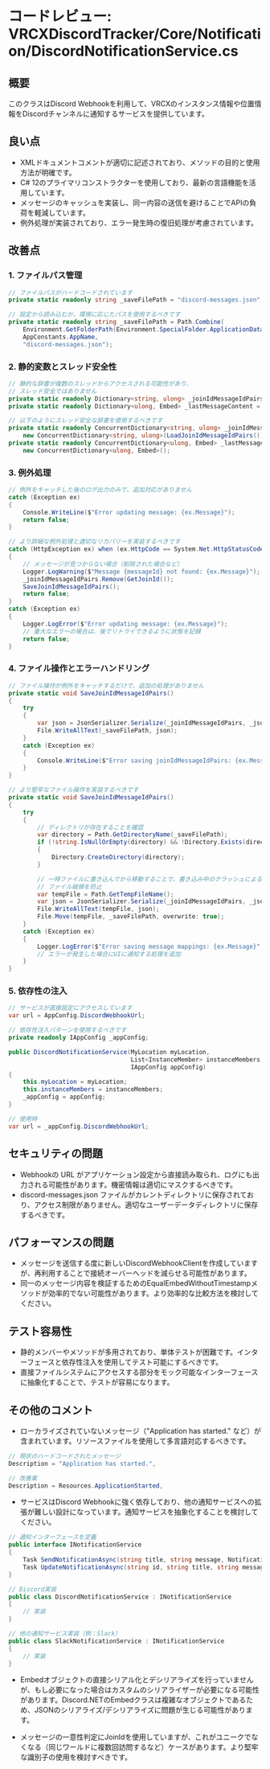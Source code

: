 # コードレビュー: VRCXDiscordTracker/Core/Notification/DiscordNotificationService.cs

## 概要

このクラスはDiscord Webhookを利用して、VRCXのインスタンス情報や位置情報をDiscordチャンネルに通知するサービスを提供しています。

## 良い点

- XMLドキュメントコメントが適切に記述されており、メソッドの目的と使用方法が明確です。
- C# 12のプライマリコンストラクターを使用しており、最新の言語機能を活用しています。
- メッセージのキャッシュを実装し、同一内容の送信を避けることでAPIの負荷を軽減しています。
- 例外処理が実装されており、エラー発生時の復旧処理が考慮されています。

## 改善点

### 1. ファイルパス管理

```csharp
// ファイルパスがハードコードされています
private static readonly string _saveFilePath = "discord-messages.json";

// 設定から読み込むか、環境に応じたパスを使用するべきです
private static readonly string _saveFilePath = Path.Combine(
    Environment.GetFolderPath(Environment.SpecialFolder.ApplicationData),
    AppConstants.AppName,
    "discord-messages.json");
```

### 2. 静的変数とスレッド安全性

```csharp
// 静的な辞書が複数のスレッドからアクセスされる可能性があり、
// スレッド安全ではありません
private static readonly Dictionary<string, ulong> _joinIdMessageIdPairs = LoadJoinIdMessageIdPairs();
private static readonly Dictionary<ulong, Embed> _lastMessageContent = [];

// 以下のようにスレッド安全な辞書を使用するべきです
private static readonly ConcurrentDictionary<string, ulong> _joinIdMessageIdPairs = 
    new ConcurrentDictionary<string, ulong>(LoadJoinIdMessageIdPairs());
private static readonly ConcurrentDictionary<ulong, Embed> _lastMessageContent = 
    new ConcurrentDictionary<ulong, Embed>();
```

### 3. 例外処理

```csharp
// 例外をキャッチした後のログ出力のみで、追加対応がありません
catch (Exception ex)
{
    Console.WriteLine($"Error updating message: {ex.Message}");
    return false;
}

// より詳細な例外処理と適切なリカバリーを実装するべきです
catch (HttpException ex) when (ex.HttpCode == System.Net.HttpStatusCode.NotFound)
{
    // メッセージが見つからない場合（削除された場合など）
    Logger.LogWarning($"Message {messageId} not found: {ex.Message}");
    _joinIdMessageIdPairs.Remove(GetJoinId());
    SaveJoinIdMessageIdPairs();
    return false;
}
catch (Exception ex)
{
    Logger.LogError($"Error updating message: {ex.Message}");
    // 重大なエラーの場合は、後でリトライできるように状態を記録
    return false;
}
```

### 4. ファイル操作とエラーハンドリング

```csharp
// ファイル操作が例外をキャッチするだけで、追加の処理がありません
private static void SaveJoinIdMessageIdPairs()
{
    try
    {
        var json = JsonSerializer.Serialize(_joinIdMessageIdPairs, _jsonSerializerOptions);
        File.WriteAllText(_saveFilePath, json);
    }
    catch (Exception ex)
    {
        Console.WriteLine($"Error saving joinIdMessageIdPairs: {ex.Message}");
    }
}

// より堅牢なファイル操作を実装するべきです
private static void SaveJoinIdMessageIdPairs()
{
    try
    {
        // ディレクトリが存在することを確認
        var directory = Path.GetDirectoryName(_saveFilePath);
        if (!string.IsNullOrEmpty(directory) && !Directory.Exists(directory))
        {
            Directory.CreateDirectory(directory);
        }

        // 一時ファイルに書き込んでから移動することで、書き込み中のクラッシュによる
        // ファイル破損を防止
        var tempFile = Path.GetTempFileName();
        var json = JsonSerializer.Serialize(_joinIdMessageIdPairs, _jsonSerializerOptions);
        File.WriteAllText(tempFile, json);
        File.Move(tempFile, _saveFilePath, overwrite: true);
    }
    catch (Exception ex)
    {
        Logger.LogError($"Error saving message mappings: {ex.Message}", ex);
        // エラーが発生した場合にUIに通知する処理を追加
    }
}
```

### 5. 依存性の注入

```csharp
// サービスが直接設定にアクセスしています
var url = AppConfig.DiscordWebhookUrl;

// 依存性注入パターンを使用するべきです
private readonly IAppConfig _appConfig;

public DiscordNotificationService(MyLocation myLocation, 
                                  List<InstanceMember> instanceMembers,
                                  IAppConfig appConfig)
{
    this.myLocation = myLocation;
    this.instanceMembers = instanceMembers;
    _appConfig = appConfig;
}

// 使用時
var url = _appConfig.DiscordWebhookUrl;
```

## セキュリティの問題

- Webhookの URL がアプリケーション設定から直接読み取られ、ログにも出力される可能性があります。機密情報は適切にマスクするべきです。
- discord-messages.json ファイルがカレントディレクトリに保存されており、アクセス制限がありません。適切なユーザーデータディレクトリに保存するべきです。

## パフォーマンスの問題

- メッセージを送信する度に新しいDiscordWebhookClientを作成していますが、再利用することで接続オーバーヘッドを減らせる可能性があります。
- 同一のメッセージ内容を検証するためのEqualEmbedWithoutTimestampメソッドが効率的でない可能性があります。より効率的な比較方法を検討してください。

## テスト容易性

- 静的メンバーやメソッドが多用されており、単体テストが困難です。インターフェースと依存性注入を使用してテスト可能にするべきです。
- 直接ファイルシステムにアクセスする部分をモック可能なインターフェースに抽象化することで、テストが容易になります。

## その他のコメント

- ローカライズされていないメッセージ（"Application has started." など）が含まれています。リソースファイルを使用して多言語対応するべきです。

```csharp
// 現状のハードコードされたメッセージ
Description = "Application has started.",

// 改善案
Description = Resources.ApplicationStarted,
```

- サービスはDiscord Webhookに強く依存しており、他の通知サービスへの拡張が難しい設計になっています。通知サービスを抽象化することを検討してください。

```csharp
// 通知インターフェースを定義
public interface INotificationService
{
    Task SendNotificationAsync(string title, string message, NotificationType type);
    Task UpdateNotificationAsync(string id, string title, string message, NotificationType type);
}

// Discord実装
public class DiscordNotificationService : INotificationService
{
    // 実装
}

// 他の通知サービス実装（例：Slack）
public class SlackNotificationService : INotificationService
{
    // 実装
}
```

- Embedオブジェクトの直接シリアル化とデシリアライズを行っていませんが、もし必要になった場合はカスタムのシリアライザーが必要になる可能性があります。Discord.NETのEmbedクラスは複雑なオブジェクトであるため、JSONのシリアライズ/デシリアライズに問題が生じる可能性があります。

- メッセージの一意性判定にJoinIdを使用していますが、これがユニークでなくなる（同じワールドに複数回訪問するなど）ケースがあります。より堅牢な識別子の使用を検討すべきです。
